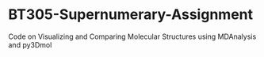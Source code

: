 # BT305-Supernumerary-Assignment
Code on Visualizing and Comparing Molecular Structures using MDAnalysis and py3Dmol
